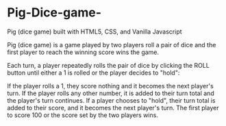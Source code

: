 # Pig-Dice-game-
Pig (dice game) built with HTML5, CSS, and Vanilla Javascript

Pig (dice game) is a game played by two players roll a pair of dice and the first player to reach the winning score wins the game.


Each turn, a player repeatedly rolls the pair of dice by clicking the ROLL button until either a 1 is rolled or the player decides to "hold":

If the player rolls a 1, they score nothing and it becomes the next player's turn.
If the player rolls any other number, it is added to their turn total and the player's turn continues.
If a player chooses to "hold", their turn total is added to their score, and it becomes the next player's turn.
The first player to score 100 or the score set by the two players wins.

